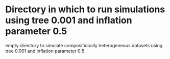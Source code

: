 # Directory in which to run simulations using tree 0.001 and inflation parameter 0.5

empty directory to simulate compositionally heterogeneous datasets using tree 0.001 and inflation parameter 0.5
